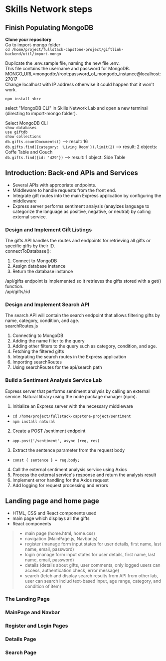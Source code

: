 # Skills Network steps 

## Finish Populating MongoDB

**Clone your repository** <br>
Go to import-mongo folder <br>
`cd /home/project/fullstack-capstone-project/giftlink-backend/util/import-mongo ` <br>

Duplicate the .env.sample file, naming the new file .env. <br> 
This file contains the username and password for MongoDB. <br>
MONGO_URL=mongodb://root:password_of_mongodb_instance@localhost:27017 <br>
Change localhost with IP address otherwise it could happen that it won't work. <br>

`npm install <br>`

select "MongoDB CLI" in Skills Network Lab and open a new terminal (directing to import-mongo folder). <br>

Select MongoDB CLI <br>
`show databases` <br>
`use giftdb` <br>
`show collections` <br>
`db.gifts.countDocuments()` --> result: 16 <br>
`db.gifts.find({category: 'Living Room'}).limit(2)` --> result: 2 objects: Coffe Table and Couch <br>
`db.gifts.find({id: '429'})` --> result: 1 object: Side Table <br>

## Introduction: Back-end APIs and Services
- Several APIs with appropriate endpoints.
- Middleware to handle requests from the front end.
- Integrate gift routes into the main Express application by configuring the middleware
- Express server performs sentiment analysis (anaylzes language to categorize the language as positive, negative, or neutral) by calling external service.

### Design and Implement Gift Listings
The gifts API handles the routes and endpoints for retrieving all gifts or specific gifts by their ID. <br>
connectToDatabase():
1) Connect to MongoDB
2) Assign database instance
3) Return the database instance

/api/gifts endpoint is implemented so it retrieves the gifts stored with a get() function. <br>
/api/gifts/:id

### Design and Implement Search API
The search API will contain the search endpoint that allows filtering gifts by name, category, condition, and age. <br>
searchRoutes.js
1) Connecting to MongoDB
2) Adding the name filter to the query
3) Adding other filters to the query such as category, condition, and age.
4) Fetching the filtered gifts
5) Integrating the search routes in the Express application
6) Importing searchRoutes
7) Using searchRoutes for the api/search path

### Build a Sentiment Analysis Service Lab
Express server that performs sentiment analysis by calling an external service.  Natural library using the node package manager (npm). <br>
1) Initialize an Express server with the necessary middleware <br>
- `cd /home/project/fullstack-capstone-project/sentiment`
- `npm install natural`
2) Create a POST /sentiment endpoint <br>
- `app.post('/sentiment', async (req, res)`
3) Extract the sentence parameter from the request body <br>
- `const { sentence } = req.body;`
4) Call the external sentiment analysis service using Axios
5) Process the external service's response and return the analysis result
6) Implement error handling for the Axios request
7) Add logging for request processing and errors

## Landing page and home page
- HTML, CSS and React components used
- main page which displays all the gifts
- React components
> - main page (home.html, home.css) <br>
> - navigation (MainPage.js, Navbar.js) <br>
> - register (manage form input states for user details, first name, last name, email, password) <br>
> - login (manage form input states for user details, first name, last name, email, password) <br>
> - details (details about gifts, user comments, only logged users can access, authentication check, error message) <br>
> - search (fetch and display search results from API from other lab, user can search includ text-based input, age range, category, and condition of item) <br>
### The Landing Page
### MainPage and Navbar
### Register and Login Pages
### Details Page
### Search Page










